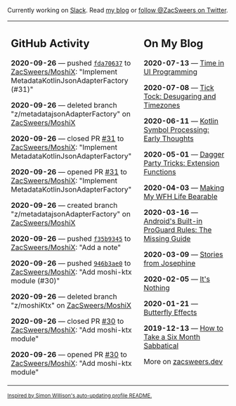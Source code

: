 Currently working on [Slack](https://slack.com/). Read [my blog](https://zacsweers.dev/) or [follow @ZacSweers on Twitter](https://twitter.com/ZacSweers).

<table><tr><td valign="top" width="60%">

## GitHub Activity
<!-- githubActivity starts -->
**2020-09-26** — pushed [`fda70637`](https://github.com/ZacSweers/MoshiX/commit/fda706372a6678d3b20a92b3abf7fa34f4baa214) to [ZacSweers/MoshiX](https://api.github.com/repos/ZacSweers/MoshiX): "Implement MetadataKotlinJsonAdapterFactory (#31)"

**2020-09-26** — deleted branch "z/metadatajsonAdapterFactory" on [ZacSweers/MoshiX](https://api.github.com/repos/ZacSweers/MoshiX)

**2020-09-26** — closed PR [#31](https://api.github.com/repos/ZacSweers/MoshiX/pulls/31) to [ZacSweers/MoshiX](https://api.github.com/repos/ZacSweers/MoshiX): "Implement MetadataKotlinJsonAdapterFactory"

**2020-09-26** — opened PR [#31](https://api.github.com/repos/ZacSweers/MoshiX/pulls/31) to [ZacSweers/MoshiX](https://api.github.com/repos/ZacSweers/MoshiX): "Implement MetadataKotlinJsonAdapterFactory"

**2020-09-26** — created branch "z/metadatajsonAdapterFactory" on [ZacSweers/MoshiX](https://api.github.com/repos/ZacSweers/MoshiX)

**2020-09-26** — pushed [`f35b9345`](https://github.com/ZacSweers/MoshiX/commit/f35b93450c21c3a568644b155ff8845a7eee7947) to [ZacSweers/MoshiX](https://api.github.com/repos/ZacSweers/MoshiX): "Add a note"

**2020-09-26** — pushed [`946b3ae0`](https://github.com/ZacSweers/MoshiX/commit/946b3ae0ef2e464bc0c4f41ae07f89088c6cd6ce) to [ZacSweers/MoshiX](https://api.github.com/repos/ZacSweers/MoshiX): "Add moshi-ktx module (#30)"

**2020-09-26** — deleted branch "z/moshiKtx" on [ZacSweers/MoshiX](https://api.github.com/repos/ZacSweers/MoshiX)

**2020-09-26** — closed PR [#30](https://api.github.com/repos/ZacSweers/MoshiX/pulls/30) to [ZacSweers/MoshiX](https://api.github.com/repos/ZacSweers/MoshiX): "Add moshi-ktx module"

**2020-09-26** — opened PR [#30](https://api.github.com/repos/ZacSweers/MoshiX/pulls/30) to [ZacSweers/MoshiX](https://api.github.com/repos/ZacSweers/MoshiX): "Add moshi-ktx module"
<!-- githubActivity ends -->
</td><td valign="top" width="40%">

## On My Blog
<!-- blog starts -->
**2020-07-13** — [Time in UI Programming](https://www.zacsweers.dev/time-in-ui/)

**2020-07-08** — [Tick Tock: Desugaring and Timezones](https://www.zacsweers.dev/ticktock-desugaring-timezones/)

**2020-06-11** — [Kotlin Symbol Processing: Early Thoughts](https://www.zacsweers.dev/kotlin-symbol-processor-early-thoughts/)

**2020-05-01** — [Dagger Party Tricks: Extension Functions](https://www.zacsweers.dev/dagger-party-tricks-extension-functions/)

**2020-04-03** — [Making My WFH Life Bearable](https://www.zacsweers.dev/making-wfh-life-bearable/)

**2020-03-16** — [Android's Built-in ProGuard Rules: The Missing Guide](https://www.zacsweers.dev/android-proguard-rules/)

**2020-03-09** — [Stories from Josephine](https://www.zacsweers.dev/stories-from-josephine/)

**2020-02-05** — [It's Nothing](https://www.zacsweers.dev/its-nothing/)

**2020-01-21** — [Butterfly Effects](https://www.zacsweers.dev/butterfly-effects/)

**2019-12-13** — [How to Take a Six Month Sabbatical](https://www.zacsweers.dev/how-to-take-a-six-month-sabbatical/)
<!-- blog ends -->
More on [zacsweers.dev](https://zacsweers.dev/)
</td></tr></table>

<sub><a href="https://simonwillison.net/2020/Jul/10/self-updating-profile-readme/">Inspired by Simon Willison's auto-updating profile README.</a></sub>